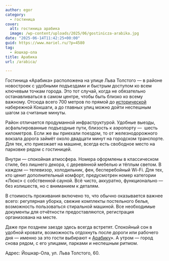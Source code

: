 ```yaml
---
author: egor
category:
  - гостиница
cover:
  alt: гостиница арабика
  image: /wp-content/uploads/2025/06/gostinicza-arabika.jpg
date: "2025-06-14T11:42:25+00:00"
guid: https://www.mariel.ru/?p=4580
tag:
  - йошкар-ола
title: Арабика
url: /arabica/

---
```

Гостиница «Арабика» расположена на улице Льва Толстого — в районе новостроек с удобными подъездами и быстрым доступом ко всем ключевым точкам города. Это тот случай, когда не обязательно останавливаться в самом центре, чтобы быть близко ко всему важному. Отсюда всего 700 метров по прямой до [исторической](/istoricheskaya-naberezhnaya/) набережной Кокшаги, а до главных улиц можно дойти неспешным шагом за считаные минуты.

Район отличается продуманной инфраструктурой. Удобные выезды, асфальтированные подъездные пути, близость к аэропорту —  шесть километров. Если же вы приехали поездом, то от железнодорожного вокзала дорога займёт около двадцати минут на городском транспорте. Для тех, кто приезжает на машине, всегда есть свободное место на парковке рядом с гостиницей.

Внутри — спокойная атмосфера. Номера оформлены в классическом стиле, без лишнего декора, с деревянной мебелью и тёплым светом. В каждом — телевизор, холодильник, фен, бесперебойный Wi-Fi. Для тех, кто ценит дополнительный комфорт, предусмотрен номер категории «Люкс» с собственной сауной. Всё чисто, аккуратно, функционально — без излишеств, но с вниманием к деталям.

В стоимость проживания включено то, что обычно оказывается важнее всего: регулярная уборка, свежие комплекты постельного белья, возможность пользоваться стиральной машиной. Все необходимые документы для отчётности предоставляются, регистрация организована на месте.

Даже при позднем заезде здесь всегда встретят. Спокойный сон в удобной кровати, возможность отдохнуть после дороги или рабочего дня — именно за это гости выбирают « [Арабику](https://tvil.ru/city/yoshkar-ola/hotels/1005159/)». А утром — город снова рядом, с его улицами, парками и неспешным ритмом.

Адрес: Йошкар-Ола, ул. Льва Толстого, 60.
